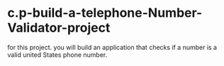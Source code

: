 # c.p-build-a-telephone-Number-Validator-project
 for this project. you will build an application that checks if a number is a valid united States phone number.
